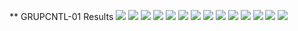 
 ** GRUPCNTL-01 Results
![](plots/GRUPCNTL-01-Field_Production_Comparison_Plot.png)
![](plots/GRUPCNTL-01-Field_Water_Injection_Comparison_Plot.png)
![](plots/GRUPCNTL-01-Group_INJE_Water_Injection_Comparison_Plot.png)
![](plots/GRUPCNTL-01-Group_PROD_Production_Comparison_Plot.png)
![](plots/GRUPCNTL-01-Group_Water_Injection.png)
![](plots/GRUPCNTL-01-Group_WGRP1_Production_Comparison_Plot.png)
![](plots/GRUPCNTL-01-Group_WGRP2_Production_Comparison_Plot.png)
![](plots/GRUPCNTL-01-Well_OP01_Production_and_Mode_of_Control_Plot.png)
![](plots/GRUPCNTL-01-Well_OP01_Production_Performance.png)
![](plots/GRUPCNTL-01-Well_OP02_Production_and_Mode_of_Control_Plot.png)
![](plots/GRUPCNTL-01-Well_OP02_Production_Performance.png)
![](plots/GRUPCNTL-01-Well_OP03_Production_and_Mode_of_Control_Plot.png)
![](plots/GRUPCNTL-01-Well_OP03_Production_Performance.png)
![](plots/GRUPCNTL-01-Well_WI01_Water_Injection_Performance.png)
